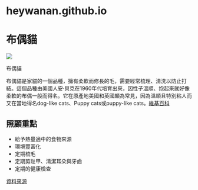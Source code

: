 # heywanan.github.io
<!DOCTYPE html>
<html lanf="en>
  <head>
    <link rel="stylesheet" href="personal_page">
  </head>
  
  <h1>布偶貓</h1>
  <img src="https://img.alicdn.com/imgextra/i4/2256803919/O1CN01QUlLMg1eowfZPvicQ_!!2256803919-0-daren.jpg">
  <p>布偶貓</p>
  <p>布偶貓是家貓的一個品種，擁有柔軟而修長的毛，需要經常梳理、清洗以防止打結。這個品種由美國人安·貝克在1960年代培育出來，因性子溫順、抱起來就好像柔軟的布偶一般而得名。它在原產地美國和英國頗為常見，因為溫順且特別粘人而又在當地得名dog-like cats、Puppy cats或puppy-like cats。<a href=""https://zh.wikipedia.org/zh-tw/%E5%B8%83%E5%81%B6%E8%B2%93>維基百科</a></p>
  <section>
    <h2>照顧重點</h2>
    <ul>
      <li>給予熱量適中的食物來源</li>
      <li>環境豐富化</li>
      <li>定期梳毛</li>
      <li>定期剪趾甲、清潔耳朵與牙齒</li>
      <li>定期的健康檢查</li>
    </ul>
    <a href="https://www.catraws.com/breed/ragdoll/">資料來源</a>
  </section>
</html>
